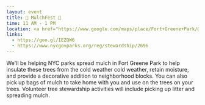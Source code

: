 ```yaml
---
layout: event
title: 🌲 MulchFest 🌲
time: 11 AM - 1 PM
location: <a href="https://www.google.com/maps/place/Fort+Greene+Park/@40.6909578,-73.9777028,17z/data=!4m5!3m4!1s0x89c25bb6edaffebd:0x78ef226ebb3eed50!8m2!3d40.6914866!4d-73.9753317">Fort Greene Park</a>, Brooklyn
links:
  - https://goo.gl/IEZQW6
  - https://www.nycgovparks.org/reg/stewardship/2696
---
```

We'll be helping NYC parks spread mulch in Fort Greene Park to help insulate these trees from the cold weather cold weather, retain moisture, and provide a decorative addition to neighborhood blocks. You can also pick up bags of mulch to take home with you and use on the trees on your trees. Volunteer tree stewardship activities will include picking up litter and spreading mulch.
